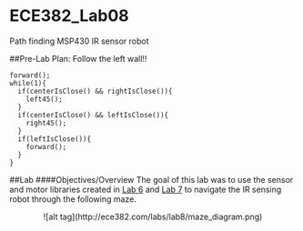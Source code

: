 ECE382_Lab08
============

Path finding MSP430 IR sensor robot

##Pre-Lab
Plan: Follow the left wall!!

```
forward();
while(1){
  if(centerIsClose() && rightIsClose()){
    left45();
  }
  if(centerIsClose() && leftIsClose()){
    right45();
  }
  if(leftIsClose()){
    forward();
  }
}
```

##Lab
####Objectives/Overview
The goal of this lab was to use the sensor and motor libraries created in [Lab 6](https://github.com/EricWardner/ECE382_Lab06) and [Lab 7](https://github.com/EricWardner/ECE382_Lab07) to navigate the IR sensing robot through the following maze.

<center>![alt tag](http://ece382.com/labs/lab8/maze_diagram.png)</center>

